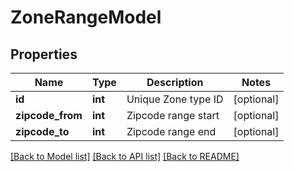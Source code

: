# ZoneRangeModel

## Properties
Name | Type | Description | Notes
------------ | ------------- | ------------- | -------------
**id** | **int** | Unique Zone type ID | [optional] 
**zipcode_from** | **int** | Zipcode range start | [optional] 
**zipcode_to** | **int** | Zipcode range end | [optional] 

[[Back to Model list]](../README.md#documentation-for-models) [[Back to API list]](../README.md#documentation-for-api-endpoints) [[Back to README]](../README.md)


